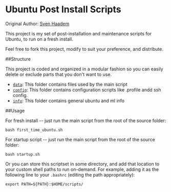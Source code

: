 Ubuntu Post Install Scripts
===========================

Original Author: [Sven Haadem](https://github.com/haadem)

This project is my set of post-installation and maintenance scripts for Ubuntu, to run on a fresh install.

Feel free to fork this project, modify to suit your preference, and distribute.

##Structure

This project is coded and organized in a modular fashion so you can easily delete or exclude parts that you don't want to use.

 * [`data`](/data): This folder contains files used by the main script
 * [`config`](/config): This folder contains configuration scripts like .profile andd ssh config.
 * [`info`](/info): This folder contains general ubuntu and ml info


##Usage

For fresh install -- just run the main script from the root of the source folder:

    bash first_time_ubuntu.sh
    
For startup script -- just run the main script from the root of the source folder:

    bash startup.sh

Or you can store this scriptset in some directory, and add that location to your custom shell paths to run on-demand. For example, adding it as the following line to your `.bashrc` (editing the path appropriately):

    export PATH=${PATH}:$HOME/scripts/
